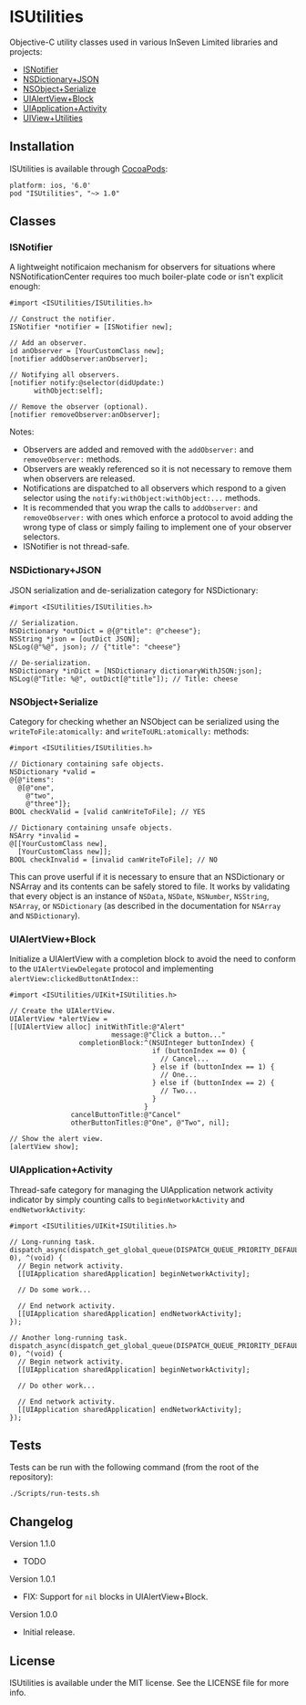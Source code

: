 ISUtilities
===========

Objective-C utility classes used in various InSeven Limited libraries and projects:

- [ISNotifier](#isnotifier)
- [NSDictionary+JSON](#nsdictionaryjson)
- [NSObject+Serialize](#nsobjectserialize)
- [UIAlertView+Block](#uialertviewblock)
- [UIApplication+Activity](#uiapplicationactivity)
- [UIView+Utilities](#uiviewutilities)

Installation
------------

ISUtilities is available through [CocoaPods](http://cocoapods.org/):

```
platform: ios, '6.0'
pod "ISUtilities", "~> 1.0"
```

Classes
-------

### ISNotifier

A lightweight notificaion mechanism for observers for situations where NSNotificationCenter requires too much boiler-plate code or isn't explicit enough:


```objc
#import <ISUtilities/ISUtilities.h>
    
// Construct the notifier.
ISNotifier *notifier = [ISNotifier new];

// Add an observer.
id anObserver = [YourCustomClass new];
[notifier addObserver:anObserver];

// Notifying all observers.
[notifier notify:@selector(didUpdate:) 
      withObject:self];

// Remove the observer (optional).
[notifier removeObserver:anObserver];
```

Notes:

- Observers are added and removed with the `addObserver:` and `removeObserver:` methods.
- Observers are weakly referenced so it is not necessary to remove them when observers are released.
- Notifications are dispatched to all observers which respond to a given selector using the `notify:withObject:withObject:...` methods. 
- It is recommended that you wrap the calls to `addObserver:` and `removeObserver:` with ones which enforce a protocol to avoid adding the wrong type of class or simply failing to implement one of your observer selectors.
- ISNotifier is not thread-safe.


### NSDictionary+JSON

JSON serialization and de-serialization category for NSDictionary:

```objc
#import <ISUtilities/ISUtilities.h>

// Serialization.
NSDictionary *outDict = @{@"title": @"cheese"};
NSString *json = [outDict JSON];
NSLog(@"%@", json); // {"title": "cheese"}

// De-serialization.
NSDictionary *inDict = [NSDictionary dictionaryWithJSON:json];
NSLog(@"Title: %@", outDict[@"title"]); // Title: cheese
```


### NSObject+Serialize

Category for checking whether an NSObject can be serialized using the `writeToFile:atomically:` and `writeToURL:atomically:` methods:

```objc
#import <ISUtilities/ISUtilities.h>

// Dictionary containing safe objects.
NSDictionary *valid =
@{@"items":
  @[@"one",
    @"two",
    @"three"]};
BOOL checkValid = [valid canWriteToFile]; // YES

// Dictionary containing unsafe objects.
NSArry *invalid =
@[[YourCustomClass new],
  [YourCustomClass new]];
BOOL checkInvalid = [invalid canWriteToFile]; // NO
```

This can prove userful if it is necessary to ensure that an NSDictionary or NSArray and its contents can be safely stored to file. It works by validating that every object is an instance of `NSData`, `NSDate`, `NSNumber`, `NSString`, `NSArray`, or `NSDictionary` (as described in the documentation for `NSArray`  and `NSDictionary`).


### UIAlertView+Block

Initialize a UIAlertView with a completion block to avoid the need to conform to the `UIAlertViewDelegate` protocol and implementing `alertView:clickedButtonAtIndex:`:

```objc
#import <ISUtilities/UIKit+ISUtilities.h>

// Create the UIAlertView.
UIAlertView *alertView =
[[UIAlertView alloc] initWithTitle:@"Alert"
                         message:@"Click a button..."
                 completionBlock:^(NSUInteger buttonIndex) {
                                   if (buttonIndex == 0) {
                                     // Cancel...
                                   } else if (buttonIndex == 1) {
                                     // One...
                                   } else if (buttonIndex == 2) {
                                     // Two...
                                   }
                                 }
               cancelButtonTitle:@"Cancel"
               otherButtonTitles:@"One", @"Two", nil];

// Show the alert view.
[alertView show];
```


### UIApplication+Activity

Thread-safe category for managing the UIApplication network activity indicator by simply counting calls to `beginNetworkActivity` and `endNetworkActivity`:

```objc
#import <ISUtilities/UIKit+ISUtilities.h>

// Long-running task.
dispatch_async(dispatch_get_global_queue(DISPATCH_QUEUE_PRIORITY_DEFAULT, 0), ^(void) {
  // Begin network activity.
  [[UIApplication sharedApplication] beginNetworkActivity];

  // Do some work...
  
  // End network activity.
  [[UIApplication sharedApplication] endNetworkActivity];
});

// Another long-running task.
dispatch_async(dispatch_get_global_queue(DISPATCH_QUEUE_PRIORITY_DEFAULT, 0), ^(void) {
  // Begin network activity.
  [[UIApplication sharedApplication] beginNetworkActivity];

  // Do other work...
  
  // End network activity.
  [[UIApplication sharedApplication] endNetworkActivity];
});
```

Tests
-----

Tests can be run with the following command (from the root of the repository):

```
./Scripts/run-tests.sh
```

Changelog
---------

Version 1.1.0

- TODO

Version 1.0.1

- FIX: Support for `nil` blocks in UIAlertView+Block.

Version 1.0.0

- Initial release.

License
-------

ISUtilities is available under the MIT license. See the LICENSE file for more info.
